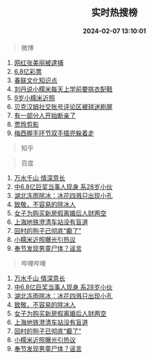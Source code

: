 <div align="center"><h2>实时热搜榜</h2><h4>2024-02-07 13:10:01</h4></div>

> 微博  

1. [网红张美丽被逮捕](https://s.weibo.com/weibo?q=%23%E7%BD%91%E7%BA%A2%E5%BC%A0%E7%BE%8E%E4%B8%BD%E8%A2%AB%E9%80%AE%E6%8D%95%23&t=31&band_rank=1&Refer=top)<br />
2. [6.8亿彩票](https://s.weibo.com/weibo?q=6.8%E4%BA%BF%E5%BD%A9%E7%A5%A8&t=31&band_rank=2&Refer=top)<br />
3. [春联文化知识点](https://s.weibo.com/weibo?q=%23%E6%98%A5%E8%81%94%E6%96%87%E5%8C%96%E7%9F%A5%E8%AF%86%E7%82%B9%23&t=31&band_rank=3&Refer=top)<br />
4. [刘丹说小糯米每天上学前要挑衣配鞋](https://s.weibo.com/weibo?q=%23%E5%88%98%E4%B8%B9%E8%AF%B4%E5%B0%8F%E7%B3%AF%E7%B1%B3%E6%AF%8F%E5%A4%A9%E4%B8%8A%E5%AD%A6%E5%89%8D%E8%A6%81%E6%8C%91%E8%A1%A3%E9%85%8D%E9%9E%8B%23&t=31&band_rank=4&Refer=top)<br />
5. [9岁小糯米近照](https://s.weibo.com/weibo?q=9%E5%B2%81%E5%B0%8F%E7%B3%AF%E7%B1%B3%E8%BF%91%E7%85%A7&t=31&band_rank=5&Refer=top)<br />
6. [贝克汉姆社交账号评论区被球迷刷屏](https://s.weibo.com/weibo?q=%23%E8%B4%9D%E5%85%8B%E6%B1%89%E5%A7%86%E7%A4%BE%E4%BA%A4%E8%B4%A6%E5%8F%B7%E8%AF%84%E8%AE%BA%E5%8C%BA%E8%A2%AB%E7%90%83%E8%BF%B7%E5%88%B7%E5%B1%8F%23&t=31&band_rank=6&Refer=top)<br />
7. [有一部分人开始断亲了](https://s.weibo.com/weibo?q=%23%E6%9C%89%E4%B8%80%E9%83%A8%E5%88%86%E4%BA%BA%E5%BC%80%E5%A7%8B%E6%96%AD%E4%BA%B2%E4%BA%86%23&t=31&band_rank=7&Refer=top)<br />
8. [贾玲剪影](https://s.weibo.com/weibo?q=%E8%B4%BE%E7%8E%B2%E5%89%AA%E5%BD%B1&t=31&band_rank=8&Refer=top)<br />
9. [梅西握手环节双手插兜躲着走](https://s.weibo.com/weibo?q=%23%E6%A2%85%E8%A5%BF%E6%8F%A1%E6%89%8B%E7%8E%AF%E8%8A%82%E5%8F%8C%E6%89%8B%E6%8F%92%E5%85%9C%E8%BA%B2%E7%9D%80%E8%B5%B0%23&t=31&band_rank=9&Refer=top)<br />

> 知乎  


> 百度  

1. [万水千山 情深意长](https://www.baidu.com/s?wd=%E4%B8%87%E6%B0%B4%E5%8D%83%E5%B1%B1+%E6%83%85%E6%B7%B1%E6%84%8F%E9%95%BF&sa=fyb_news&rsv_dl=fyb_news)<br />
2. [中6.8亿巨奖当事人现身 系28岁小伙](https://www.baidu.com/s?wd=%E4%B8%AD6.8%E4%BA%BF%E5%B7%A8%E5%A5%96%E5%BD%93%E4%BA%8B%E4%BA%BA%E7%8E%B0%E8%BA%AB+%E7%B3%BB28%E5%B2%81%E5%B0%8F%E4%BC%99&sa=fyb_news&rsv_dl=fyb_news)<br />
3. [湖北冻雨除冰：冰花四溅只出现小孔](https://www.baidu.com/s?wd=%E6%B9%96%E5%8C%97%E5%86%BB%E9%9B%A8%E9%99%A4%E5%86%B0%EF%BC%9A%E5%86%B0%E8%8A%B1%E5%9B%9B%E6%BA%85%E5%8F%AA%E5%87%BA%E7%8E%B0%E5%B0%8F%E5%AD%94&sa=fyb_news&rsv_dl=fyb_news)<br />
4. [致敬，不容易的除冰人](https://www.baidu.com/s?wd=%E8%87%B4%E6%95%AC%EF%BC%8C%E4%B8%8D%E5%AE%B9%E6%98%93%E7%9A%84%E9%99%A4%E5%86%B0%E4%BA%BA&sa=fyb_news&rsv_dl=fyb_news)<br />
5. [女子为购买新房假离婚后人财两空](https://www.baidu.com/s?wd=%E5%A5%B3%E5%AD%90%E4%B8%BA%E8%B4%AD%E4%B9%B0%E6%96%B0%E6%88%BF%E5%81%87%E7%A6%BB%E5%A9%9A%E5%90%8E%E4%BA%BA%E8%B4%A2%E4%B8%A4%E7%A9%BA&sa=fyb_news&rsv_dl=fyb_news)<br />
6. [上海地铁澄清车站没有盲道](https://www.baidu.com/s?wd=%E4%B8%8A%E6%B5%B7%E5%9C%B0%E9%93%81%E6%BE%84%E6%B8%85%E8%BD%A6%E7%AB%99%E6%B2%A1%E6%9C%89%E7%9B%B2%E9%81%93&sa=fyb_news&rsv_dl=fyb_news)<br />
7. [回村的狗子已彻底“癫了”](https://www.baidu.com/s?wd=%E5%9B%9E%E6%9D%91%E7%9A%84%E7%8B%97%E5%AD%90%E5%B7%B2%E5%BD%BB%E5%BA%95%E2%80%9C%E7%99%AB%E4%BA%86%E2%80%9D&sa=fyb_news&rsv_dl=fyb_news)<br />
8. [小糯米近照曝光引热议](https://www.baidu.com/s?wd=%E5%B0%8F%E7%B3%AF%E7%B1%B3%E8%BF%91%E7%85%A7%E6%9B%9D%E5%85%89%E5%BC%95%E7%83%AD%E8%AE%AE&sa=fyb_news&rsv_dl=fyb_news)<br />
9. [奉节发现男童尸体？谣言](https://www.baidu.com/s?wd=%E5%A5%89%E8%8A%82%E5%8F%91%E7%8E%B0%E7%94%B7%E7%AB%A5%E5%B0%B8%E4%BD%93%EF%BC%9F%E8%B0%A3%E8%A8%80&sa=fyb_news&rsv_dl=fyb_news)<br />

> 哔哩哔哩  

1. [万水千山 情深意长](https://www.baidu.com/s?wd=%E4%B8%87%E6%B0%B4%E5%8D%83%E5%B1%B1+%E6%83%85%E6%B7%B1%E6%84%8F%E9%95%BF&sa=fyb_news&rsv_dl=fyb_news)<br />
2. [中6.8亿巨奖当事人现身 系28岁小伙](https://www.baidu.com/s?wd=%E4%B8%AD6.8%E4%BA%BF%E5%B7%A8%E5%A5%96%E5%BD%93%E4%BA%8B%E4%BA%BA%E7%8E%B0%E8%BA%AB+%E7%B3%BB28%E5%B2%81%E5%B0%8F%E4%BC%99&sa=fyb_news&rsv_dl=fyb_news)<br />
3. [湖北冻雨除冰：冰花四溅只出现小孔](https://www.baidu.com/s?wd=%E6%B9%96%E5%8C%97%E5%86%BB%E9%9B%A8%E9%99%A4%E5%86%B0%EF%BC%9A%E5%86%B0%E8%8A%B1%E5%9B%9B%E6%BA%85%E5%8F%AA%E5%87%BA%E7%8E%B0%E5%B0%8F%E5%AD%94&sa=fyb_news&rsv_dl=fyb_news)<br />
4. [致敬，不容易的除冰人](https://www.baidu.com/s?wd=%E8%87%B4%E6%95%AC%EF%BC%8C%E4%B8%8D%E5%AE%B9%E6%98%93%E7%9A%84%E9%99%A4%E5%86%B0%E4%BA%BA&sa=fyb_news&rsv_dl=fyb_news)<br />
5. [女子为购买新房假离婚后人财两空](https://www.baidu.com/s?wd=%E5%A5%B3%E5%AD%90%E4%B8%BA%E8%B4%AD%E4%B9%B0%E6%96%B0%E6%88%BF%E5%81%87%E7%A6%BB%E5%A9%9A%E5%90%8E%E4%BA%BA%E8%B4%A2%E4%B8%A4%E7%A9%BA&sa=fyb_news&rsv_dl=fyb_news)<br />
6. [上海地铁澄清车站没有盲道](https://www.baidu.com/s?wd=%E4%B8%8A%E6%B5%B7%E5%9C%B0%E9%93%81%E6%BE%84%E6%B8%85%E8%BD%A6%E7%AB%99%E6%B2%A1%E6%9C%89%E7%9B%B2%E9%81%93&sa=fyb_news&rsv_dl=fyb_news)<br />
7. [回村的狗子已彻底“癫了”](https://www.baidu.com/s?wd=%E5%9B%9E%E6%9D%91%E7%9A%84%E7%8B%97%E5%AD%90%E5%B7%B2%E5%BD%BB%E5%BA%95%E2%80%9C%E7%99%AB%E4%BA%86%E2%80%9D&sa=fyb_news&rsv_dl=fyb_news)<br />
8. [小糯米近照曝光引热议](https://www.baidu.com/s?wd=%E5%B0%8F%E7%B3%AF%E7%B1%B3%E8%BF%91%E7%85%A7%E6%9B%9D%E5%85%89%E5%BC%95%E7%83%AD%E8%AE%AE&sa=fyb_news&rsv_dl=fyb_news)<br />
9. [奉节发现男童尸体？谣言](https://www.baidu.com/s?wd=%E5%A5%89%E8%8A%82%E5%8F%91%E7%8E%B0%E7%94%B7%E7%AB%A5%E5%B0%B8%E4%BD%93%EF%BC%9F%E8%B0%A3%E8%A8%80&sa=fyb_news&rsv_dl=fyb_news)<br />
